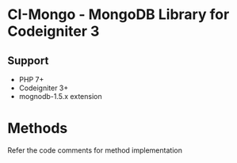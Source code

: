 CI-Mongo - MongoDB Library for Codeigniter 3
=======
## Support
* PHP 7+
* Codeigniter 3+
* mognodb-1.5.x extension

# Methods
Refer the code comments for method implementation
